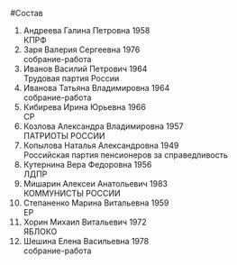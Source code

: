#Состав
1. Андреева Галина Петровна 1958   
    КПРФ
2. Заря Валерия Сергеевна 1976   
    собрание-работа
3. Иванов Василий Петрович 1964   
    Трудовая партия России
4. Иванова Татьяна Владимировна 1964   
    собрание-работа
5. Кибирева Ирина Юрьевна 1966   
    СР
6. Козлова Александра Владимировна 1957   
    ПАТРИОТЫ РОССИИ
7. Копылова Наталья Александровна 1949   
    Российская партия пенсионеров за справедливость
8. Кутернина Вера Федоровна 1956   
    ЛДПР
9. Мишарин Алексеи Анатольевич 1983   
    КОММУНИСТЫ РОССИИ
10. Степаненко Марина Витальевна 1959   
    ЕР
11. Хорин Михаил Витальевич 1972   
    ЯБЛОКО
12. Шешина Елена Васильевна 1978   
    собрание-работа
